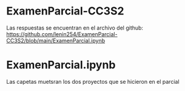 # ExamenParcial-CC3S2
Las respuestas se encuentran en el archivo del github:  https://github.com/lenin254/ExamenParcial-CC3S2/blob/main/ExamenParcial.ipynb
# ExamenParcial.ipynb
Las capetas muetsran los dos proyectos que se hicieron en el parcial
